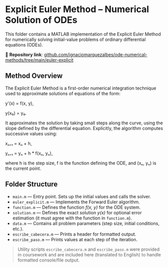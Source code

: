 # Explicit Euler Method – Numerical Solution of ODEs

This folder contains a MATLAB implementation of the Explicit Euler Method for numerically solving initial-value problems of ordinary differential equations (ODEs).

📁 **Repository link**: [github.com/ignaciomarquezalbes/ode-numerical-methods/tree/main/euler-explicit](https://github.com/ignaciomarquezalbes/ode-numerical-methods/tree/main/euler-explicit)

## Method Overview

The Explicit Euler Method is a first-order numerical integration technique used to approximate solutions of equations of the form:

y'(x) = f(x, y),

y(x₀) = y₀.

It approximates the solution by taking small steps along the curve, using the slope defined by the differential equation. 
Explicitly, the algorithm computes successive values using:

xₙ₊₁ = xₙ + h,

yₙ₊₁ = yₙ + h * f(xₙ, yₙ),

where h is the step size, f is the function defining the ODE, and (xₙ, yₙ) is the current point. 

## Folder Structure

- `main.m` — Entry point. Sets up the initial values and calls the solver.
- `euler_explicit.m` — Implements the Forward Euler algorithm.
- `function.m` — Defines the function *f(x, y)* for the ODE system.
- `solution.m` — Defines the exact solution *y(x)* for optional error estimation (it must agree with the function in `function.m`).
- `data.m` — Contains all problem parameters (step size, initial conditions, etc.).
- `escribe_cabecera.m` — Prints a header for formatted output.
- `escribe_paso.m` — Prints values at each step of the iteration.

> Utility scripts `escribe_cabecera.m` and `escribe_paso.m` were provided in coursework and are included here (translated to English) to handle formatted console/file output.
